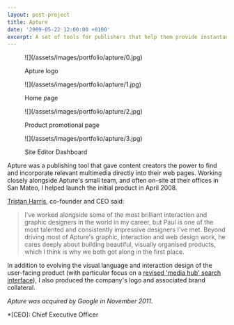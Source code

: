 ```yaml
---
layout: post-project
title: Apture
date: '2009-05-22 12:00:00 +0100'
excerpt: A set of tools for publishers that help them provide instantaneous access to information with award-winning in-page search technology.
---
```

<div class="slides">
    <figure>
        ![](/assets/images/portfolio/apture/0.jpg)
        <figcaption>
            <p>Apture logo</p>
        </figcaption>
    </figure>
    <figure>
        ![](/assets/images/portfolio/apture/1.jpg)
        <figcaption>
            <p>Home page</p>
        </figcaption>
    </figure>
    <figure>
        ![](/assets/images/portfolio/apture/2.jpg)
        <figcaption>
            <p>Product promotional page</p>
        </figcaption>
    </figure>
    <figure>
        ![](/assets/images/portfolio/apture/3.jpg)
        <figcaption>
            <p>Site Editor Dashboard</p>
        </figcaption>
    </figure>
</div>

Apture was a publishing tool that gave content creators the power to find and incorporate relevant multimedia directly into their web pages. Working closely alongside Apture's small team, and often on-site at their offices in San Mateo, I helped launch the initial product in April 2008.

[Tristan Harris][1], co-founder and CEO said:

> I've worked alongside some of the most brilliant interaction and graphic designers in the world in my career, but Paul is one of the most talented and consistently impressive designers I've met. Beyond driving most of Apture's graphic, interaction and web design work, he cares deeply about building beautiful, visually organised products, which I think is why we both got along in the first place.

In addition to evolving the visual language and interaction design of the user-facing product (with particular focus on a [revised 'media hub' search interface][2]), I also produced the company's logo and associated brand collateral.

*Apture was acquired by Google in November 2011*.

[1]: http://tristanharris.com/
[2]: http://web.archive.org/web/20090529090403/http://blog.apture.com/2009/05/introducing-media-hub-20-link-more-content-faster-and-easier/

*[CEO]: Chief Executive Officer